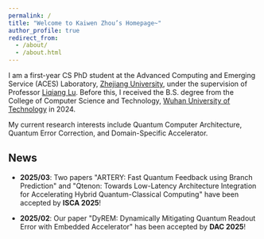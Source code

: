 ```yaml
---
permalink: /
title: "Welcome to Kaiwen Zhou’s Homepage~"
author_profile: true
redirect_from: 
  - /about/
  - /about.html
---
```


I am a first-year CS PhD student at the Advanced Computing and Emerging Service (ACES) Laboratory, [Zhejiang University](https://www.zju.edu.cn/), under the supervision of Professor [Liqiang Lu](https://liqianglu-zju.github.io/). Before this, I received the B.S. degree from the College of Computer Science and Technology, [Wuhan University of Technology](https://www.whut.edu.cn/) in 2024.

My current research interests include Quantum Computer Architecture, Quantum Error Correction, and Domain-Specific Accelerator.


News
------

+ **2025/03**: Two papers "ARTERY: Fast Quantum Feedback using Branch Prediction" and "Qtenon: Towards Low-Latency Architecture Integration for Accelerating Hybrid Quantum-Classical Computing" have been accepted by **ISCA 2025**!

+ **2025/02**: Our paper "DyREM: Dynamically Mitigating Quantum Readout Error with Embedded Accelerator" has been accepted by **DAC 2025**!